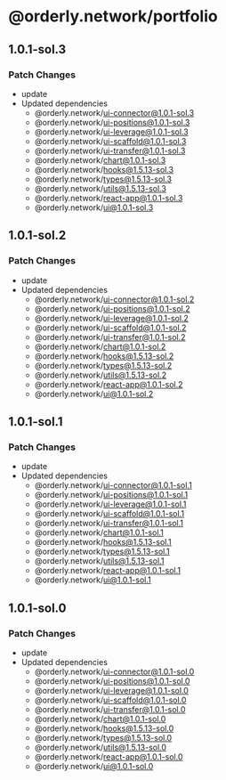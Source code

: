 # @orderly.network/portfolio

## 1.0.1-sol.3

### Patch Changes

- update
- Updated dependencies
  - @orderly.network/ui-connector@1.0.1-sol.3
  - @orderly.network/ui-positions@1.0.1-sol.3
  - @orderly.network/ui-leverage@1.0.1-sol.3
  - @orderly.network/ui-scaffold@1.0.1-sol.3
  - @orderly.network/ui-transfer@1.0.1-sol.3
  - @orderly.network/chart@1.0.1-sol.3
  - @orderly.network/hooks@1.5.13-sol.3
  - @orderly.network/types@1.5.13-sol.3
  - @orderly.network/utils@1.5.13-sol.3
  - @orderly.network/react-app@1.0.1-sol.3
  - @orderly.network/ui@1.0.1-sol.3

## 1.0.1-sol.2

### Patch Changes

- update
- Updated dependencies
  - @orderly.network/ui-connector@1.0.1-sol.2
  - @orderly.network/ui-positions@1.0.1-sol.2
  - @orderly.network/ui-leverage@1.0.1-sol.2
  - @orderly.network/ui-scaffold@1.0.1-sol.2
  - @orderly.network/ui-transfer@1.0.1-sol.2
  - @orderly.network/chart@1.0.1-sol.2
  - @orderly.network/hooks@1.5.13-sol.2
  - @orderly.network/types@1.5.13-sol.2
  - @orderly.network/utils@1.5.13-sol.2
  - @orderly.network/react-app@1.0.1-sol.2
  - @orderly.network/ui@1.0.1-sol.2

## 1.0.1-sol.1

### Patch Changes

- update
- Updated dependencies
  - @orderly.network/ui-connector@1.0.1-sol.1
  - @orderly.network/ui-positions@1.0.1-sol.1
  - @orderly.network/ui-leverage@1.0.1-sol.1
  - @orderly.network/ui-scaffold@1.0.1-sol.1
  - @orderly.network/ui-transfer@1.0.1-sol.1
  - @orderly.network/chart@1.0.1-sol.1
  - @orderly.network/hooks@1.5.13-sol.1
  - @orderly.network/types@1.5.13-sol.1
  - @orderly.network/utils@1.5.13-sol.1
  - @orderly.network/react-app@1.0.1-sol.1
  - @orderly.network/ui@1.0.1-sol.1

## 1.0.1-sol.0

### Patch Changes

- update
- Updated dependencies
  - @orderly.network/ui-connector@1.0.1-sol.0
  - @orderly.network/ui-positions@1.0.1-sol.0
  - @orderly.network/ui-leverage@1.0.1-sol.0
  - @orderly.network/ui-scaffold@1.0.1-sol.0
  - @orderly.network/ui-transfer@1.0.1-sol.0
  - @orderly.network/chart@1.0.1-sol.0
  - @orderly.network/hooks@1.5.13-sol.0
  - @orderly.network/types@1.5.13-sol.0
  - @orderly.network/utils@1.5.13-sol.0
  - @orderly.network/react-app@1.0.1-sol.0
  - @orderly.network/ui@1.0.1-sol.0

